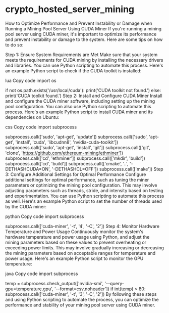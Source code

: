 # crypto_hosted_server_mining
How to Optimize Performance and Prevent Instability or Damage when Running a Mining Pool Server Using CUDA Miner
If you're running a mining pool server using CUDA miner, it's important to optimize its performance and prevent instability or damage to the system. Here are some tips on how to do so:

Step 1: Ensure System Requirements are Met
Make sure that your system meets the requirements for CUDA mining by installing the necessary drivers and libraries. You can use Python scripting to automate this process. Here's an example Python script to check if the CUDA toolkit is installed:

lua
Copy code
import os

if not os.path.exists('/usr/local/cuda'):
    print('CUDA toolkit not found.')
else:
    print('CUDA toolkit found.')
Step 2: Install and Configure CUDA Miner
Install and configure the CUDA miner software, including setting up the mining pool configuration. You can also use Python scripting to automate this process. Here's an example Python script to install CUDA miner and its dependencies on Ubuntu:

css
Copy code
import subprocess

subprocess.call(['sudo', 'apt-get', 'update'])
subprocess.call(['sudo', 'apt-get', 'install', 'cuda', 'libcudnn8', 'nvidia-cuda-toolkit'])
subprocess.call(['sudo', 'apt-get', 'install', 'git'])
subprocess.call(['git', 'clone', 'https://github.com/ethereum-mining/ethminer'])
subprocess.call(['cd', 'ethminer'])
subprocess.call(['mkdir', 'build'])
subprocess.call(['cd', 'build'])
subprocess.call(['cmake', '..', '-DETHASHCUDA=ON', '-DETHASHCL=OFF'])
subprocess.call(['make'])
Step 3: Configure Additional Settings for Optimal Performance
Configure additional settings for optimal performance, such as tuning the miner parameters or optimizing the mining pool configuration. This may involve adjusting parameters such as threads, stride, and intensity based on testing and experimentation. You can use Python scripting to automate this process as well. Here's an example Python script to set the number of threads used by the CUDA miner:

python
Copy code
import subprocess

subprocess.call(['cuda-miner', '-t', '4', '-C', '2'])
Step 4: Monitor Hardware Temperature and Power Usage
Continuously monitor the system's hardware temperature and power usage using Python, and adjust the mining parameters based on these values to prevent overheating or exceeding power limits. This may involve gradually increasing or decreasing the mining parameters based on acceptable ranges for temperature and power usage. Here's an example Python script to monitor the GPU temperature:

java
Copy code
import subprocess

temp = subprocess.check_output(['nvidia-smi', '--query-gpu=temperature.gpu', '--format=csv,noheader'])
if int(temp) > 80:
    subprocess.call(['cuda-miner', '-t', '3', '-C', '2'])
By following these steps and using Python scripting to automate the process, you can optimize the performance and stability of your mining pool server using CUDA miner. 
